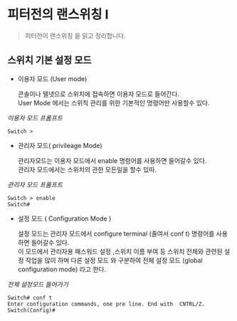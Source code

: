 # 피터전의 랜스위칭 I 
> 피터전이 랜스위칭 을 읽고 정리합니다.

   
## 스위치 기본 설정 모드



- 이용자 모드 (User mode)
    

    콘솔이나 텔넷으로 스위치에 접속하면 이용자 모드로 들어간다. <br>
    User Mode 에서는 스위칙 관리를 위한 기본적인 명령어만 사용할수 있다.

_이용자 모드 프롬프트_
```
Switch > 
```

- 관리자 모드( privileage Mode)

    관리자모드는 이용자 모드에서 enable 명령어를 사용하면 들어갈수 있다.   
    관리자 모드에서는 스위치의 관한 모든일을 할수 있따.

 _관리자 모드 프롬프트_
```
Switch > enable
Switch#
```

- 설정 모드 ( Configuration Mode )

     설정 모드는 관리자 모드에서 configure terminal (줄여서 conf t) 명령어를 사용하면 들어갈수 있다.   
     이 모드에서 관리자용 패스워드 설정 ,스위치 이름 부여 등 스위치 전체와 관련된 설정 작업을 많이 하며 다른 설정 모드 와 구분하여 전체 설정 모드 (global configuration mode) 라고 한다.

_전체 설정모드 들어가기_
  ```
  Switch# conf t
  Enter configuration commands, one pre line. End with  CNTRL/Z.
  Switch(Config)#
  ```